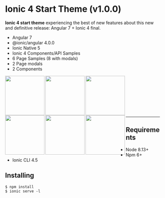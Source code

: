 Ionic 4 Start Theme (v1.0.0)
==========
**Ionic 4 start theme** experiencing the best of new features about this new and definitive release: Angular 7 + Ionic 4 final. 

* Angular 7
* @ionic/angular 4.0.0
* Ionic Native 5
* Ionic 4 Components/API Samples
* 6 Page Samples (8 with modals)
* 2 Page modals
* 2 Components

<img src="https://github.com/ionictheme/ionic4-start-theme/blob/master/src/assets/img/Ionic4_Start_Theme-preview01.png" width="128" align="left"><img src="https://github.com/ionictheme/ionic4-start-theme/blob/master/src/assets/img/Ionic4_Start_Theme-preview02.png" width="128" align="left"><img src="https://github.com/ionictheme/ionic4-start-theme/blob/master/src/assets/img/Ionic4_Start_Theme-preview03.png" width="128" align="left"><img src="https://github.com/ionictheme/ionic4-start-theme/blob/master/src/assets/img/Ionic4_Start_Theme-preview04.png" width="128" align="left"><img src="https://github.com/ionictheme/ionic4-start-theme/blob/master/src/assets/img/Ionic4_Start_Theme-preview05.png" width="128" align="left"><img src="https://github.com/ionictheme/ionic4-start-theme/blob/master/src/assets/img/Ionic4_Start_Theme-preview06.png" width="128" align="left">

<br><br><br><br><br><br><br>

---

Requirements
------------

* Node 8.13+
* Npm 6+
* Ionic CLI 4.5

Installing
------------

```
$ npm install
$ ionic serve -l
```
